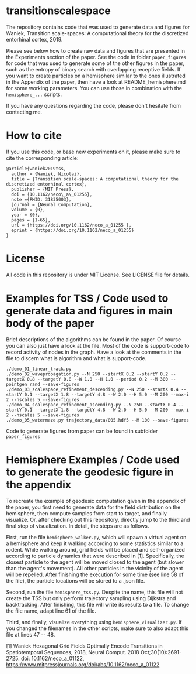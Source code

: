 # transitionscalespace

The repository contains code that was used to generate data and figures for
Waniek, Transition scale-spaces: A computational theory for the discretized
entorhinal cortex, 2019.

Please see below how to create raw data and figures that are presented in the
Experiments section of the paper. See the code in folder ```paper_figures``` for
code that was used to generate some of the other figures in the paper, such as
the entropy of binary search with overlapping receptive fields. If you want to
create particles on a hemisphere similar to the ones illustrated in the Appendix
of the paper, then have a look at README_hemisphere.md for some working
parameters. You can use those in combination with the ```hemisphere_...```
scripts.

If you have any questions regarding the code, please don't hesitate from
contacting me.

# How to cite

If you use this code, or base new experiments on it, please make sure to cite
the corresponding article:

```
@article{waniek2019tss,
  author = {Waniek, Nicolai},
  title = {Transition scale-spaces: A computational theory for the discretized entorhinal cortex},
  publisher = {MIT Press},
  doi = {10.1162/neco\_a\_01255},
  note ={PMID: 31835003},
  journal = {Neural Computation},
  volume = {0},
  year = {0},
  pages = {1-65},
  url = {https://doi.org/10.1162/neco_a_01255 },
  eprint = {https://doi.org/10.1162/neco_a_01255}
}
```


# License

All code in this repository is under MIT License. See LICENSE file for details.


# Examples for TSS / Code used to generate data and figures in main body of the paper

Brief descriptions of the algorithms can be found in the paper. Of course you
can also just have a look at the file. Most of the code is support-code to
record activity of nodes in the graph. Have a look at the comments in the file
to discern what is algorithm and what is support-code.

```
./demo_01_linear_track.py
./demo_02_wavepropagation.py --N 250 --startX 0.2 --startY 0.2 --targetX 0.8 --targetY 0.8 --W 1.0 --H 1.0 --period 0.2 --M 300 --pointgen rand --save-figures
./demo_03_scalespace_refinement_descending.py --N 250 --startX 0.4 --startY 0.1 --targetX 1.8 --targetY 4.8 --W 2.0 --H 5.0 --M 200 --max-i 2 --nscales 5 --save-figures
./demo_04_scalespace_refinement_ascending.py --N 250 --startX 0.4 --startY 0.1 --targetX 1.8 --targetY 4.8 --W 2.0 --H 5.0 --M 200 --max-i 2 --nscales 5 --save-figures
./demo_05_watermaze.py trajectory_data/005.hdf5 --M 100 --save-figures
```

Code to generate figures from paper can be found in subfolder
```paper_figures```


# Hemisphere Examples / Code used to generate the geodesic figure in the appendix

To recreate the example of geodesic computation given in the appendix of the
paper, you first need to generate data for the field distribution on the
hemisphere, then compute samples from start to target, and finally visualize.
Or, after checking out this repository, directly jump to the third and final
step of visualization. In detail, the steps are as follows.

First, run the file ```hemisphere_walker.py```, which will spawn a virtual agent
on a hemisphere and keep it walking according to some statistics similar to a
rodent. While walking around, grid fields will be placed and self-organized
according to particle dynamics that were described in [1].  Specifically, the
closest particle to the agent will be moved closed to the agent (but slower than
the agent's movement). All other particles in the vicinity of the agent will be
repelled. After finishing the execution for some time (see line 58 of the file),
the particle locations will be stored to a .json file.

Second, run the file ```hemisphere_tss.py```. Despite the name, this file will
not create the TSS but only perform trajectory sampling using Dijkstra and
backtracking. After finishing, this file will write its results to a file. To
change the file name, adapt line 61 of the file.

Third, and finally, visualize everything using ```hemisphere_visualizer.py```.
If you changed the filenames in the other scripts, make sure to also adapt this
file at lines 47 -- 48.


[1] Waniek Hexagonal Grid Fields Optimally Encode Transitions in Spatiotemporal
Sequences, 2018, Neural Comput. 2018 Oct;30(10):2691-2725. doi:
10.1162/neco_a_01122, https://www.mitpressjournals.org/doi/abs/10.1162/neco_a_01122
